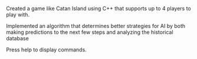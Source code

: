Created a game like Catan Island using C++ that supports up to 4 players to play with.

Implemented an algorithm that determines better strategies for AI by both making predictions to the next few steps and analyzing the historical database


Press help to display commands.
